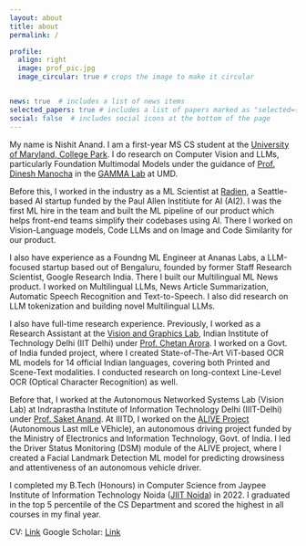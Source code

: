 ```yaml
---
layout: about
title: about
permalink: /

profile:
  align: right
  image: prof_pic.jpg
  image_circular: true # crops the image to make it circular


news: true  # includes a list of news items
selected_papers: true # includes a list of papers marked as "selected={true}"
social: false  # includes social icons at the bottom of the page
---
```


My name is Nishit Anand. I am a first-year MS CS student at the [University of Maryland, College Park](https://www.cs.umd.edu/). I do research on Computer Vision and LLMs, particularly Foundation Multimodal Models under the guidance of [Prof. Dinesh Manocha](https://www.cs.umd.edu/people/dmanocha) in the [GAMMA Lab](https://gamma.umd.edu/) at UMD.

Before this, I worked in the industry as a ML Scientist at [Radien](https://radien.app/), a Seattle-based AI startup funded by the Paul Allen Institiute for AI (AI2). I was the first ML hire in the team and built the ML pipeline of our product which helps front-end teams simplify their codebases using AI. There I worked on Vision-Language models, Code LLMs and on Image and Code Similarity for our product.

I also have experience as a Foundng ML Engineer at Ananas Labs, a LLM-focused startup based out of Bengaluru, founded by former Staff Research Scientist, Google Research India. There I built our Multilingual ML News product. I worked on Multilingual LLMs, News Article Summarization, Automatic Speech Recognition and Text-to-Speech. I also did research on LLM tokenization and building novel Multilingual LLMs.


I also have full-time research experience. Previously, I worked as a Research Assistant at the [Vision and Graphics Lab](https://vision-iitd.github.io/), Indian Institute of Technology Delhi (IIT Delhi) under [Prof. Chetan Arora](https://www.cse.iitd.ac.in/~chetan/). I worked on a Govt. of India funded project, where I created State-of-The-Art ViT-based OCR ML models for 14 official Indian languages, covering both Printed and Scene-Text modalities. I conducted research on long-context Line-Level OCR (Optical Character Recognition) as well. 

Before that, I worked at the Autonomous Networked Systems Lab (Vision Lab) at Indraprastha Institute of Information Technology Delhi (IIIT-Delhi) under [Prof. Saket Anand](https://www.iiitd.ac.in/anands). At IIITD, I worked on the [ALIVE Project](https://sites.google.com/iiitd.ac.in/iiitd-alive/home) (Autonomous Last mILe VEhicle), an autonomous driving project funded by the Ministry of Electronics and Information Technology, Govt. of India. I led the Driver Status Monitoring (DSM) module of the ALIVE project, where I  created a Facial Landmark Detection ML model for predicting drowsiness and attentiveness of an autonomous vehicle driver. 

I completed my B.Tech (Honours) in Computer Science from Jaypee Institute of Information Technology Noida ([JIIT Noida](https://www.jiit.ac.in/)) in 2022. I graduated in the top 5 percentile of the CS Department and scored the highest in all courses in my final year.

CV: [Link](https://drive.google.com/file/d/1smmuLIqhT6LNsrDLECqP6akAVWGHrkr6/view)
Google Scholar: [Link](https://scholar.google.com/citations?hl=en&user=6bZx8DYAAAAJ&view_op=list_works&sortby=pubdate)

<!---
Write your biography here. Tell the world about yourself. Link to your favorite [subreddit](http://reddit.com). You can put a picture in, too. The code is already in, just name your picture `prof_pic.jpg` and put it in the `img/` folder.

Put your address / P.O. box / other info right below your picture. You can also disable any these elements by editing `profile` property of the YAML header of your `_pages/about.md`. Edit `_bibliography/papers.bib` and Jekyll will render your [publications page](/al-folio/publications/) automatically.

Link to your social media connections, too. This theme is set up to use [Font Awesome icons](http://fortawesome.github.io/Font-Awesome/) and [Academicons](https://jpswalsh.github.io/academicons/), like the ones below. Add your Facebook, Twitter, LinkedIn, Google Scholar, or just disable all of them.
-->
